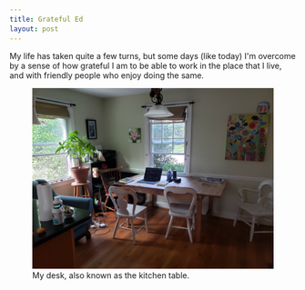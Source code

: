 ```yaml
---
title: Grateful Ed
layout: post
---
```


My life has taken quite a few turns, but some days (like today) I'm overcome by a sense of how grateful I am to be able to work in the place that I live, and with friendly people who enjoy doing the same. 

<figure>
  <img class="img-responsive" src="/images/work-from-home.jpg">
  <figcaption>
    My desk, also known as the kitchen table.
  </figcaption>
</figure>


